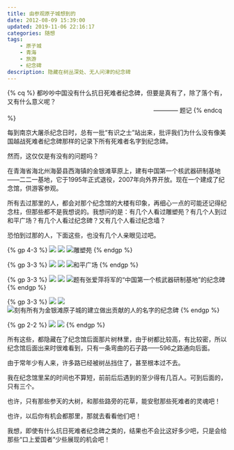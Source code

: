 ```yaml
---
title: 由参观原子城想到的
date: 2012-08-09 15:39:00
updated: 2019-11-06 22:16:17
categories: 随想
tags:
    - 原子城
    - 青海
    - 旅游
    - 纪念碑
description: 隐藏在树丛深处、无人问津的纪念碑
---
```


{% cq %}
都吵吵中国没有什么抗日死难者纪念碑，但要是真有了，除了落个有，又有什么意义呢？
　　　　　　　　　　　　　　　　　　　　　　　　———— 题记
{% endcq %}

每到南京大屠杀纪念日时，总有一批“有识之士”站出来，批评我们为什么没有像美国越战死难者纪念碑那样的记录下所有死难者名字到纪念碑。

然而，这仅仅是有没有的问题吗？

在青海省海北州海晏县西海镇的金银滩草原上，建有中国第一个核武器研制基地——二二一基地，它于1995年正式退役，2007年向外界开放。现在一个建成了纪念馆，供游客参观。

所有去过那里的人，都会对那个纪念馆的大楼有印象，再细心一点的可能还记得纪念柱，但那些都不是我想说的。我想问的是：有几个人看过雕塑苑？有几个人到过和平广场？有几个人看过纪念碑？又有几个人看过纪念墙？

恐怕到过那的人，下面这些，也没有几个人亲眼见过吧。

{% gp 4-3 %}
    ![](https://i.loli.net/2019/11/06/moRa6V2fPlETBQ1.png)
    ![](https://i.loli.net/2019/11/06/kaWX5jhFMGDr4CZ.png)
    ![雕塑苑](https://i.loli.net/2019/11/06/nS6CikyYjwQRKsV.png)
{% endgp %}

{% gp 3-3 %}
    ![](https://i.loli.net/2019/11/06/wGbSPANTqvxZ9cW.png)
    ![](https://i.loli.net/2019/11/06/TeSBZQkzLmjtxvF.png)
    ![和平广场](https://i.loli.net/2019/11/06/a1OcovJEtLnjBlC.png)
{% endgp %}

{% gp 3-3 %}
    ![](https://i.loli.net/2019/11/06/PNYhm4iJ93esD7R.png)
    ![](https://i.loli.net/2019/11/06/cYEoQhuRaSAvx6n.png)
    ![题有张爱萍将军的“中国第一个核武器研制基地”的纪念碑](https://i.loli.net/2019/11/06/QrfbAEsXm3aYjgM.png)
{% endgp %}

{% gp 3-3 %}
    ![](https://i.loli.net/2019/11/06/KX29sxznmWkETGL.png)
    ![](https://i.loli.net/2019/11/06/z5mliT1Vgj82Yte.png)
    ![刻有所有为金银滩原子城的建立做出贡献的人的名字的纪念碑](https://i.loli.net/2019/11/06/OfGdBEjliv4Kgwo.png)
{% endgp %}

{% gp 2-2 %}
    ![](https://i.loli.net/2019/11/06/FBwAycziMkYr8Nh.png)
    ![](https://i.loli.net/2019/11/06/KUXnhwpz4aN8qjB.png)
{% endgp %}

所有这些，都隐藏在了纪念馆后面那片树林里，由于树都比较高，有比较密，所以纪念馆后面出来时很难看到，只有一条弯曲的石子路——596之路通向后面。

由于常年少有人来，许多路已经被树丛挡住了，甚至根本过不去。

我在纪念馆里呆的时间也不算短，前前后后遇到的至少得有几百人。可到后面的，只有三个。

也许，只有那些参天的大树，和那些路旁的花草，能安慰那些死难者的灵魂吧！

也许，以后你有机会都那里，那就去看看他们吧！

我想，即使有什么抗日死难者纪念碑之类的，结果也不会比这好多少吧，只是会给那些“口上爱国者”少些展现的机会吧！
